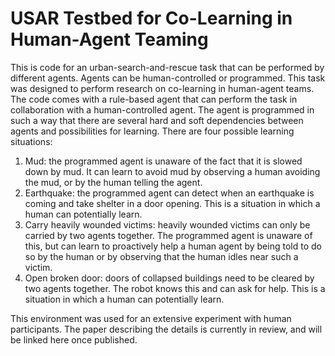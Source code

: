# USAR Testbed for Co-Learning in Human-Agent Teaming
This is code for an urban-search-and-rescue task that can be performed by different agents. Agents can be human-controlled or programmed. This task was designed to perform research on co-learning in human-agent teams. The code comes with a rule-based agent that can perform the task in collaboration with a human-controlled agent. The agent is programmed in such a way that there are several hard and soft dependencies between agents and possibilities for learning. There are four possible learning situations:
1.	Mud: the programmed agent is unaware of the fact that it is slowed down by mud. It can learn to avoid mud by observing a human avoiding the mud, or by the human telling the agent.
2.	Earthquake: the programmed agent can detect when an earthquake is coming and take shelter in a door opening. This is a situation in which a human can potentially learn.
3.	Carry heavily wounded victims: heavily wounded victims can only be carried by two agents together. The programmed agent is unaware of this, but can learn to proactively help a human agent by being told to do so by the human or by observing that the human idles near such a victim.
4.	Open broken door: doors of collapsed buildings need to be cleared by two agents together. The robot knows this and can ask for help. This is a situation in which a human can potentially learn.

This environment was used for an extensive experiment with human participants. The paper describing the details is currently in review, and will be linked here once published.
